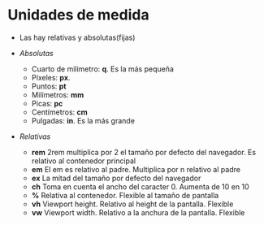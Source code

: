 # Unidades de medida

- Las hay relativas y absolutas(fijas)

- *Absolutas*
    - Cuarto de milimetro: **q**. Es la más pequeña
    - Píxeles: **px**. 
    - Puntos: **pt**
    - Milímetros: **mm**
    - Picas: **pc**
    - Centímetros: **cm**
    - Pulgadas: **in**. Es la más grande
- *Relativas*
    - **rem** 2rem multiplica por 2 el tamaño por defecto del navegador. Es relativo al contenedor principal
    - **em**  El em es relativo al padre. Multiplica por n relativo al padre
    - **ex**  La mitad del tamaño por defecto del navegador 
    - **ch**  Toma en cuenta el ancho del caracter 0. Aumenta de 10 en 10
    - **%**   Relativa al contenedor. Flexible al tamaño de pantalla
    - **vh**  Viewport height. Relativo al height de la pantalla. Flexible
    - **vw**  Viewport width. Relativo a la anchura de la pantalla. Flexible